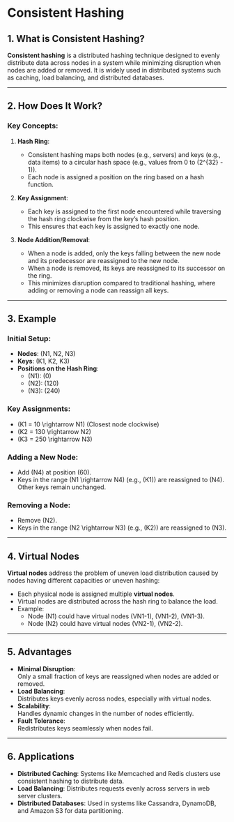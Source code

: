 # Consistent Hashing

## 1. What is Consistent Hashing?
**Consistent hashing** is a distributed hashing technique designed to evenly distribute data across nodes in a system while minimizing disruption when nodes are added or removed. It is widely used in distributed systems such as caching, load balancing, and distributed databases.

---

## 2. How Does It Work?

### Key Concepts:
1. **Hash Ring**:  
   - Consistent hashing maps both nodes (e.g., servers) and keys (e.g., data items) to a circular hash space (e.g., values from 0 to \(2^{32} - 1\)).
   - Each node is assigned a position on the ring based on a hash function.

2. **Key Assignment**:  
   - Each key is assigned to the first node encountered while traversing the hash ring clockwise from the key’s hash position.
   - This ensures that each key is assigned to exactly one node.

3. **Node Addition/Removal**:  
   - When a node is added, only the keys falling between the new node and its predecessor are reassigned to the new node.
   - When a node is removed, its keys are reassigned to its successor on the ring.
   - This minimizes disruption compared to traditional hashing, where adding or removing a node can reassign all keys.

---

## 3. Example

### Initial Setup:
- **Nodes**: \(N1, N2, N3\)  
- **Keys**: \(K1, K2, K3\)  
- **Positions on the Hash Ring**:
  - \(N1\): \(0\)
  - \(N2\): \(120\)
  - \(N3\): \(240\)

### Key Assignments:
- \(K1 = 10 \rightarrow N1\) (Closest node clockwise)
- \(K2 = 130 \rightarrow N2\)
- \(K3 = 250 \rightarrow N3\)

### Adding a New Node:
- Add \(N4\) at position \(60\).  
- Keys in the range \(N1 \rightarrow N4\) (e.g., \(K1\)) are reassigned to \(N4\). Other keys remain unchanged.

### Removing a Node:
- Remove \(N2\).  
- Keys in the range \(N2 \rightarrow N3\) (e.g., \(K2\)) are reassigned to \(N3\).

---

## 4. Virtual Nodes
**Virtual nodes** address the problem of uneven load distribution caused by nodes having different capacities or uneven hashing:

- Each physical node is assigned multiple **virtual nodes**.
- Virtual nodes are distributed across the hash ring to balance the load.
- Example:
  - Node \(N1\) could have virtual nodes \(VN1-1\), \(VN1-2\), \(VN1-3\).
  - Node \(N2\) could have virtual nodes \(VN2-1\), \(VN2-2\).

---

## 5. Advantages
- **Minimal Disruption**:  
  Only a small fraction of keys are reassigned when nodes are added or removed.  
- **Load Balancing**:  
  Distributes keys evenly across nodes, especially with virtual nodes.  
- **Scalability**:  
  Handles dynamic changes in the number of nodes efficiently.  
- **Fault Tolerance**:  
  Redistributes keys seamlessly when nodes fail.

---

## 6. Applications
- **Distributed Caching**: Systems like Memcached and Redis clusters use consistent hashing to distribute data.  
- **Load Balancing**: Distributes requests evenly across servers in web server clusters.  
- **Distributed Databases**: Used in systems like Cassandra, DynamoDB, and Amazon S3 for data partitioning.


